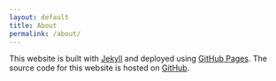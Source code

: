 ```yaml
---
layout: default
title: About
permalink: /about/
---
```


This website is built with <a href="https://jekyllrb.com/">Jekyll</a> and deployed
using <a href="https://pages.github.com/">GitHub Pages</a>. The source code for
this website is hosted on <a href="https://github.com/sgjholt/sgjholt.github.io">GitHub</a>.

